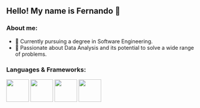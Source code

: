 ## Hello! My name is Fernando 👋


<h3 align="left">About me:</h3>
<p align="left">
</p>

- 🔭 Currently pursuing a degree in Software Engineering.
- 🌱 Passionate about Data Analysis and its potential to solve a wide range of problems.

<h3 align="left">Languages & Frameworks:</h3>

<div class="inline-block">
  <img src="https://cdn.jsdelivr.net/gh/devicons/devicon@latest/icons/php/php-original.svg" width="60" height="60"/>
  <img src="https://cdn.jsdelivr.net/gh/devicons/devicon@latest/icons/postgresql/postgresql-original-wordmark.svg" width="60" height="60"/>
  <img src="https://cdn.jsdelivr.net/gh/devicons/devicon@latest/icons/java/java-original.svg" width="60" height="60"/>
  <img src="https://cdn.jsdelivr.net/gh/devicons/devicon@latest/icons/laravel/laravel-original.svg" width="60" height="60"/>
</div>

